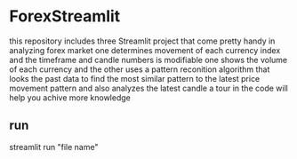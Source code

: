 # ForexStreamlit
this repository includes three Streamlit project that come pretty handy in analyzing forex market 
one determines movement of each currency index and the timeframe and candle numbers is modifiable 
one shows the volume of each currency 
and the other uses a pattern reconition algorithm that looks the past data to find the most similar pattern to the latest price movement pattern 
and also analyzes the latest candle 
a tour in the code will help you achive more knowledge 

## run
streamlit run "file name"
